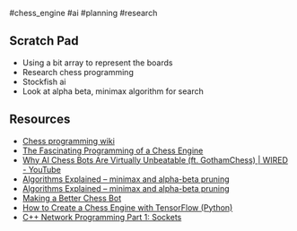 #chess_engine  #ai #planning #research
## Scratch Pad
- Using a bit array to represent the boards
- Research chess programming
- Stockfish ai
- Look at alpha beta, minimax algorithm for search

## Resources
- [Chess programming wiki](https://www.chessprogramming.org/Main_Page)
- [The Fascinating Programming of a Chess Engine](https://www.youtube.com/watch?v=w4FFX_otR-4)
- [Why AI Chess Bots Are Virtually Unbeatable (ft. GothamChess) | WIRED - YouTube](https://www.youtube.com/watch?v=CdFLEfRr3Qk)
- [Algorithms Explained – minimax and alpha-beta pruning](https://www.youtube.com/watch?v=l-hh51ncgDI)
- [Algorithms Explained – minimax and alpha-beta pruning](https://www.youtube.com/watch?v=l-hh51ncgDI) 
- [Making a Better Chess Bot](https://www.youtube.com/watch?v=_vqlIPDR2TU)
- [How to Create a Chess Engine with TensorFlow (Python)](https://www.youtube.com/watch?v=v3jMr0Ppd9Y) 
- [C++ Network Programming Part 1: Sockets](https://www.youtube.com/watch?v=gntyAFoZp-E)

